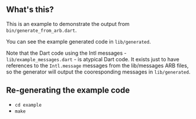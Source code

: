 ## What's this?

This is an example to demonstrate the output from `bin/generate_from_arb.dart`.

You can see the example generated code in `lib/generated`.

Note that the Dart code using the Intl messages - `lib/example_messages.dart` -
is atypical Dart code. It exists just to have references to the `Intl.message`
messages from the lib/messages ARB files, so the generator will output the
cooresponding messages in `lib/generated`.

## Re-generating the example code

- `cd example`
- `make`
